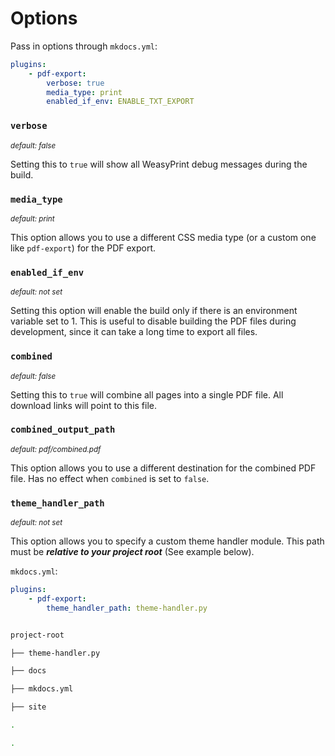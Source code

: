 # Options

Pass in options through `mkdocs.yml`:

```yaml
plugins:
    - pdf-export:
        verbose: true
        media_type: print
        enabled_if_env: ENABLE_TXT_EXPORT
```

### `verbose`

<small>*default: false*</small>

Setting this to `true` will show all WeasyPrint debug messages during the build.

### `media_type` 

<small>*default: print*</small>

This option allows you to use a different CSS media type (or a custom one like `pdf-export`) for the PDF export.

### `enabled_if_env`

<small>*default: not set*</small>

Setting this option will enable the build only if there is an environment variable set to 1. This is useful to disable building the PDF files during development, since it can take a long time to export all files.

### `combined` 

<small>*default: false*</small>

Setting this to `true` will combine all pages into a single PDF file. All download links will point to this file.

### `combined_output_path` 

<small>*default: pdf/combined.pdf*</small>

This option allows you to use a different destination for the combined PDF file. Has no effect when `combined` is set to `false`.

### `theme_handler_path`

<small>*default: not set*</small>

This option allows you to specify a custom theme handler module. This path must be ***relative to your project root*** (See example below).

`mkdocs.yml`:
```yaml
plugins:
	- pdf-export:
		theme_handler_path: theme-handler.py

```

```bash

project-root

├── theme-handler.py

├── docs

├── mkdocs.yml

├── site

.

.

```